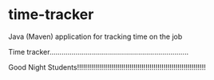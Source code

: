 # time-tracker
Java (Maven) application for tracking time on the job

Time tracker.....................................................................

Good Night Students!!!!!!!!!!!!!!!!!!!!!!!!!!!!!!!!!!!!!!!!!!!!!!!!!!!!!!!!!!!!!!!!
